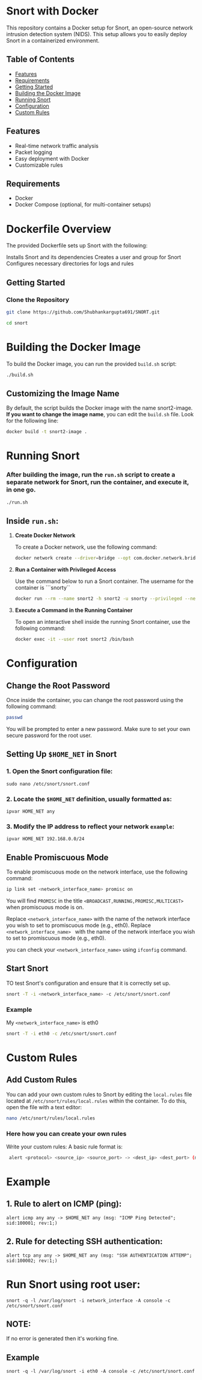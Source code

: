 # Snort with Docker

This repository contains a Docker setup for Snort, an open-source network intrusion detection system (NIDS). This setup allows you to easily deploy Snort in a containerized environment.

## Table of Contents

- [Features](#features)
- [Requirements](#requirements)
- [Getting Started](#getting-started)
- [Building the Docker Image](#building-the-docker-image)
- [Running Snort](#running-snort)
- [Configuration](#configuration)
- [Custom Rules](#custom-rules)

## Features

- Real-time network traffic analysis
- Packet logging
- Easy deployment with Docker
- Customizable rules

## Requirements

- Docker
- Docker Compose (optional, for multi-container setups)

# Dockerfile Overview
The provided Dockerfile sets up Snort with the following:

Installs Snort and its dependencies
Creates a user and group for Snort
Configures necessary directories for logs and rules

## Getting Started

### Clone the Repository

```bash
git clone https://github.com/Shubhankargupta691/SNORT.git

cd snort
```

# Building the Docker Image
To build the Docker image, you can run the provided `build.sh` script:

```bash
./build.sh
```
## Customizing the Image Name
By default, the script builds the Docker image with the name snort2-image. **If you want to change the image name**, you can edit the ```build.sh``` file. Look for the following line:

```bash
docker build -t snort2-image .
```

# Running Snort

### After building the image, run the ```run.sh``` script to create a separate network for Snort, run the container, and execute it, in one go.

```bash
./run.sh
```
## Inside ```run.sh```:

1. **Create Docker Network**

   To create a Docker network, use the following command:

   ```bash
   docker network create --driver=bridge --opt com.docker.network.bridge.enable_ip_masquerade=true snort2_network
   ```
2. **Run a Container with Privileged Access**

    Use the command below to run a Snort container. The username for the container is ```snorty``
    
    ```bash
    docker run --rm --name snort2 -h snort2 -u snorty --privileged --network snort2_network -d -it snort2-image2 /bin/bash
    ```
3. **Execute a Command in the Running Container**

    To open an interactive shell inside the running Snort container, use the following command:

    ```bash
    docker exec -it --user root snort2 /bin/bash
    ```

# Configuration

## Change the Root Password

Once inside the container, you can change the root password using the following command:

```bash
passwd
```
You will be prompted to enter a new password. Make sure to set your own secure password for the root user.

## Setting Up ```$HOME_NET``` in Snort

### 1. Open the Snort configuration file:

    sudo nano /etc/snort/snort.conf

### 2. Locate the ```$HOME_NET``` definition, usually formatted as:
    
    ipvar HOME_NET any

### 3. Modify the IP address to reflect your network ```example```:
    
    ipvar HOME_NET 192.168.0.0/24

## Enable Promiscuous Mode

To enable promiscuous mode on the network interface, use the following command:

```bash
ip link set <network_interface_name> promisc on
```

You will find ```PROMISC``` in the title ```<BROADCAST,RUNNING,PROMISC,MULTICAST>```  when promiscuous mode is on.

Replace ```<network_interface_name>``` with the name of the network interface you wish to set to promiscuous mode (e.g., eth0). Replace ```<network_interface_name> ``` with the name of the network interface you wish to set to promiscuous mode (e.g., eth0). 

you can check your ```<network_interface_name>``` using ```ifconfig``` command.

## Start Snort 
TO test Snort's configuration and ensure that it is correctly set up.

```bash
snort -T -i <network_interface_name> -c /etc/snort/snort.conf
```
### Example 

My ```<network_interface_name>``` is eth0

```bash
snort -T -i eth0 -c /etc/snort/snort.conf
```

# Custom Rules

## **Add Custom Rules**

   You can add your own custom rules to Snort by editing the `local.rules` file located at `/etc/snort/rules/local.rules` within the container. To do this, open the file with a text editor:

   ```bash
   nano /etc/snort/rules/local.rules
   ```
   ### **Here how you can create your own rules**

  Write your custom rules: A basic rule format is:

   ```bash
    alert <protocol> <source_ip> <source_port> -> <dest_ip> <dest_port> (msg:"Your message"; sid:1000001; rev:1;)
   ```

   # Example

## 1. Rule to alert on ICMP (ping):

    alert icmp any any -> $HOME_NET any (msg: "ICMP Ping Detected"; sid:100001; rev:1;)

## 2. Rule for detecting SSH authentication:

    alert tcp any any -> $HOME_NET any (msg: "SSH AUTHENTICATION ATTEMP"; sid:100002; rev:1;)


# Run Snort using root user:

    snort -q -l /var/log/snort -i network_interface -A console -c /etc/snort/snort.conf

## NOTE: 
If no error is generated then it's working fine. 

## Example

    snort -q -l /var/log/snort -i eth0 -A console -c /etc/snort/snort.conf








